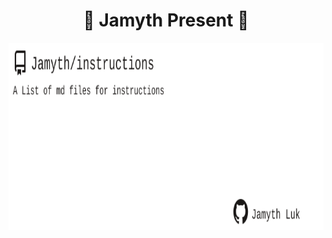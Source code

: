 <!-- built at 6/5/2023, 7:10:37 PM -->
<h1 align="center">
🎉 Jamyth Present 🎉
</h1>
<p align="center">
    <a href="https://github.com/Jamyth/instructions">
        <img width="1000" height="300" src="./readme.svg" />
    </a>
</p>